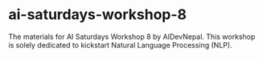 # ai-saturdays-workshop-8
The materials for AI Saturdays Workshop 8 by AIDevNepal. This workshop is solely dedicated to kickstart Natural Language Processing (NLP).
